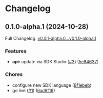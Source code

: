 # Changelog

## 0.1.0-alpha.1 (2024-10-28)

Full Changelog: [v0.0.1-alpha.0...v0.1.0-alpha.1](https://github.com/yhf98/msai-python/compare/v0.0.1-alpha.0...v0.1.0-alpha.1)

### Features

* **api:** update via SDK Studio ([#3](https://github.com/yhf98/msai-python/issues/3)) ([5e84637](https://github.com/yhf98/msai-python/commit/5e846378922a6596d0a0ddea1c455372fe24a72b))


### Chores

* configure new SDK language ([8f1ebeb](https://github.com/yhf98/msai-python/commit/8f1ebeba421b75d0e8097bbb89f7ea3084edfce5))
* go live ([#1](https://github.com/yhf98/msai-python/issues/1)) ([6ad8f18](https://github.com/yhf98/msai-python/commit/6ad8f183ad19da84b9b045490fb2a75e3a7afad6))
